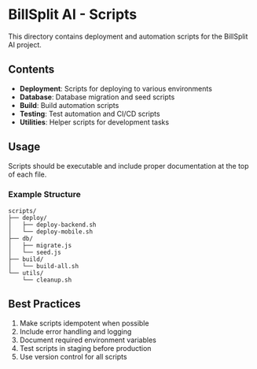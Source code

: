 # BillSplit AI - Scripts

This directory contains deployment and automation scripts for the BillSplit AI project.

## Contents

- **Deployment**: Scripts for deploying to various environments
- **Database**: Database migration and seed scripts
- **Build**: Build automation scripts
- **Testing**: Test automation and CI/CD scripts
- **Utilities**: Helper scripts for development tasks

## Usage

Scripts should be executable and include proper documentation at the top of each file.

### Example Structure

```
scripts/
├── deploy/
│   ├── deploy-backend.sh
│   └── deploy-mobile.sh
├── db/
│   ├── migrate.js
│   └── seed.js
├── build/
│   └── build-all.sh
└── utils/
    └── cleanup.sh
```

## Best Practices

1. Make scripts idempotent when possible
2. Include error handling and logging
3. Document required environment variables
4. Test scripts in staging before production
5. Use version control for all scripts
